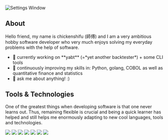 ![Settings Window](https://raw.github.com/chickenshifu/chickenshifu/master/chickenshifu_header_02.png)


<h2>About</h2>
<p>Hello friend, my name is chickenshifu (師傅) and I am a very ambitious hobby software developer who very much enjoys solving my everyday problems with the help of software.</p>

<ul>
<li>🔭 currently working on **yabt** (=*yet another backtester*) + some CLI tools</li>
<li>🌱 continuously improving my skills in: Python, golang, COBOL as well as quantitative finance and statistics</li>
<li>💬 ask me about anything! :)</li>
</ul>


<h2>Tools & Technologies</h2>
<p>One of the greatest things when developing software is that one never learns out. Thus, remaining flexible is crucial and being a quick learner has helped and still helps me enormously adapting to new cool languages, tools and technologies.</p>

![](https://img.shields.io/badge/OS-Linux-informational?style=plastic&logo=Linux&logoColor=white&color=yellow)
![](https://img.shields.io/badge/Shell-Bash-informational?style=plastic&logo=GNU-Bash&logoColor=white&color=red)
![](https://img.shields.io/badge/Editor-vim-informational?style=plastic&logo=Vim&logoColor=white&color=important)
![](https://img.shields.io/badge/Language-Python-informational?style=plastic&logo=Python&logoColor=white&color=informational)
![](https://img.shields.io/badge/Language-Go-informational?style=plastic&logo=Go&logoColor=white&color=informational)
![](https://img.shields.io/badge/Language-COBOL-informational?style=plastic&color=informational)
![](https://img.shields.io/badge/Cloud-DigitalOcean-informational?style=plastic&logo=DigitalOcean&logoColor=white&color=blueviolet)




